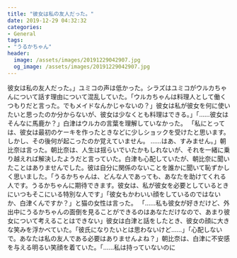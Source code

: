 ```yaml
---
title: "彼女は私の友人だった。"
date: 2019-12-29 04:32:32
categories:
- General
tags:
- "うるかちゃん"
header:
  image: /assets/images/20191229042907.jpg
  og_image: /assets/images/20191229042907.jpg
---
```


彼女は私の友人だった。」ユミコの声は低かった。シラズはユミコがウルカちゃんについて話す理由について混乱していた。「ウルカちゃんは料理人として働くつもりだと言った。でもメイドなんかじゃないの？」彼女は私が彼女を何に使いたいと思ったのか分からないが、彼女は少なくとも料理はできる。」「……彼女はそんなに馬鹿か？」白津はウルカの言葉を理解していなかった。 「私にとっては、彼女は最初のケーキを作ったときなどに少しショックを受けたと思います。しかし、その後何が起こったのか覚えていません。 ……はあ、すみません。」朝比奈は言った。朝比奈は、人生は揺らいでいたかもしれないが、それを一緒に乗り越えれば解決したようだと言っていた。白津も心配していたが、朝比奈に聞いたことはありませんでした。彼は自分に関係のないことを誰かに聞いて恥ずかしく思いました。「うるかちゃんは、どんな人であっても、あなたを助けてくれる人です。うるかちゃんに期待できます。彼女は、私が彼女を必要としているときにいつもそこにいる特別な人です」「彼女もかわいい顔をしているのではないか、白津くんですか？」と猫の女性は言った。 「……私も彼女が好きだけど、外出中にうるかちゃんの面倒を見ることができるのはあなただけなので、あまり彼女について考えることはできない」彼女は白津と話をしたとき、彼女の顔に大きな笑みを浮かべていた。「彼氏になりたいとは思わないけど……」「心配しないで。あなたは私の友人である必要はありませんよね？」朝比奈は、白津に不安感を与える明るい笑顔を着ていた。「……私は持っていないのに
